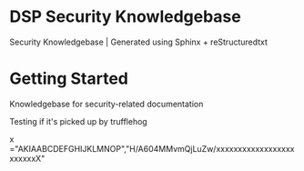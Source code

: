# DSP Security Knowledgebase 

Security Knowledgebase | Generated using Sphinx + reStructuredtxt

# Getting Started 

Knowledgebase for security-related documentation



Testing if it's picked up by trufflehog

x ="AKIAABCDEFGHIJKLMNOP","H/A604MMvmQjLuZw/xxxxxxxxxxxxxxxxxxxxxxxxX"
